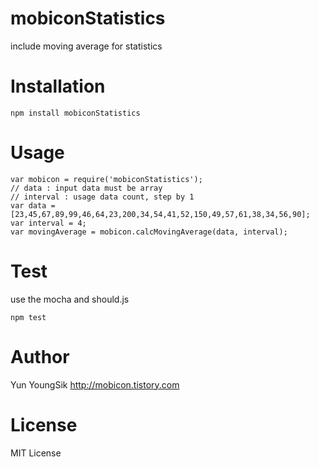 mobiconStatistics
=================

include moving average for statistics

# Installation
    npm install mobiconStatistics

# Usage
    var mobicon = require('mobiconStatistics');
    // data : input data must be array
    // interval : usage data count, step by 1 
    var data = [23,45,67,89,99,46,64,23,200,34,54,41,52,150,49,57,61,38,34,56,90];
    var interval = 4;
    var movingAverage = mobicon.calcMovingAverage(data, interval);
    
# Test
use the mocha and should.js

    npm test

# Author
Yun YoungSik 
http://mobicon.tistory.com

# License
MIT License
